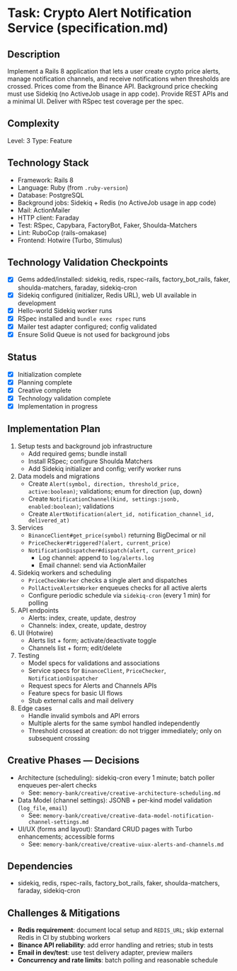 # Task: Crypto Alert Notification Service (specification.md)

## Description
Implement a Rails 8 application that lets a user create crypto price alerts, manage notification channels, and receive notifications when thresholds are crossed. Prices come from the Binance API. Background price checking must use Sidekiq (no ActiveJob usage in app code). Provide REST APIs and a minimal UI. Deliver with RSpec test coverage per the spec.

## Complexity
Level: 3
Type: Feature

## Technology Stack
- Framework: Rails 8
- Language: Ruby (from `.ruby-version`)
- Database: PostgreSQL
- Background jobs: Sidekiq + Redis (no ActiveJob usage in app code)
- Mail: ActionMailer
- HTTP client: Faraday
- Test: RSpec, Capybara, FactoryBot, Faker, Shoulda-Matchers
- Lint: RuboCop (rails-omakase)
- Frontend: Hotwire (Turbo, Stimulus)

## Technology Validation Checkpoints
- [x] Gems added/installed: sidekiq, redis, rspec-rails, factory_bot_rails, faker, shoulda-matchers, faraday, sidekiq-cron
- [x] Sidekiq configured (initializer, Redis URL), web UI available in development
- [x] Hello-world Sidekiq worker runs
- [x] RSpec installed and `bundle exec rspec` runs
- [x] Mailer test adapter configured; config validated
- [x] Ensure Solid Queue is not used for background jobs

## Status
- [x] Initialization complete
- [x] Planning complete
- [x] Creative complete
- [x] Technology validation complete
- [x] Implementation in progress

## Implementation Plan
1. Setup tests and background job infrastructure
   - Add required gems; bundle install
   - Install RSpec; configure Shoulda Matchers
   - Add Sidekiq initializer and config; verify worker runs
2. Data models and migrations
   - Create `Alert(symbol, direction, threshold_price, active:boolean)`; validations; enum for direction {up, down}
   - Create `NotificationChannel(kind, settings:jsonb, enabled:boolean)`; validations
   - Create `AlertNotification(alert_id, notification_channel_id, delivered_at)`
3. Services
   - `BinanceClient#get_price(symbol)` returning BigDecimal or nil
   - `PriceChecker#triggered?(alert, current_price)`
   - `NotificationDispatcher#dispatch(alert, current_price)`
     - Log channel: append to `log/alerts.log`
     - Email channel: send via ActionMailer
4. Sidekiq workers and scheduling
   - `PriceCheckWorker` checks a single alert and dispatches
   - `PollActiveAlertsWorker` enqueues checks for all active alerts
   - Configure periodic schedule via `sidekiq-cron` (every 1 min) for polling
5. API endpoints
   - Alerts: index, create, update, destroy
   - Channels: index, create, update, destroy
6. UI (Hotwire)
   - Alerts list + form; activate/deactivate toggle
   - Channels list + form; edit/delete
7. Testing
   - Model specs for validations and associations
   - Service specs for `BinanceClient`, `PriceChecker`, `NotificationDispatcher`
   - Request specs for Alerts and Channels APIs
   - Feature specs for basic UI flows
   - Stub external calls and mail delivery
8. Edge cases
   - Handle invalid symbols and API errors
   - Multiple alerts for the same symbol handled independently
   - Threshold crossed at creation: do not trigger immediately; only on subsequent crossing

## Creative Phases — Decisions
- Architecture (scheduling): sidekiq-cron every 1 minute; batch poller enqueues per-alert checks
  - See: `memory-bank/creative/creative-architecture-scheduling.md`
- Data Model (channel settings): JSONB + per-kind model validation (`log_file`, `email`)
  - See: `memory-bank/creative/creative-data-model-notification-channel-settings.md`
- UI/UX (forms and layout): Standard CRUD pages with Turbo enhancements; accessible forms
  - See: `memory-bank/creative/creative-uiux-alerts-and-channels.md`

## Dependencies
- sidekiq, redis, rspec-rails, factory_bot_rails, faker, shoulda-matchers, faraday, sidekiq-cron

## Challenges & Mitigations
- **Redis requirement**: document local setup and `REDIS_URL`; skip external Redis in CI by stubbing workers
- **Binance API reliability**: add error handling and retries; stub in tests
- **Email in dev/test**: use test delivery adapter, preview mailers
- **Concurrency and rate limits**: batch polling and reasonable schedule
